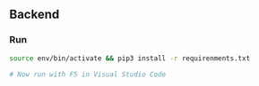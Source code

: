 ## Backend
### Run
```bash
source env/bin/activate && pip3 install -r requirenments.txt

# Now run with F5 in Visual Studio Code
```

